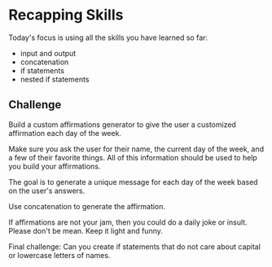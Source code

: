 # Recapping Skills

Today's focus is using all the skills you have learned so far:

- input and output
- concatenation
- if statements
- nested if statements

## Challenge

Build a custom affirmations generator to give the user a customized affirmation each day of the week.

Make sure you ask the user for their name, the current day of the week, and a few of their favorite things. All of this information should be used to help you build your affirmations.

The goal is to generate a unique message for each day of the week based on the user's answers.

Use concatenation to generate the affirmation.

If affirmations are not your jam, then you could do a daily joke or insult. Please don't be mean. Keep it light and funny.

Final challenge: Can you create if statements that do not care about capital or lowercase letters of names.
